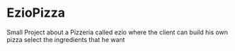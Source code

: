 # EzioPizza
Small Project about a Pizzeria called ezio where the client can build his own pizza select the ingredients that he want
